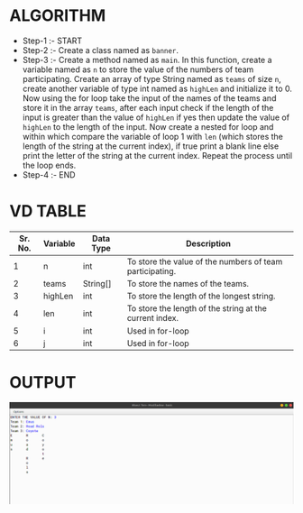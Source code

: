# ALGORITHM

- Step-1 :- START
- Step-2 :- Create a class named as `banner`.
- Step-3 :- Create a method named as `main`. In this function, create a variable named as `n` to store the value of the numbers of team participating. Create an array of type String named as `teams` of size `n`, create another variable of type int named as `highLen` and initialize it to 0. Now using the for loop take the input of the names of the teams and store it in the array `teams`, after each input check if the length of the input is greater than the value of `highLen` if yes then update the value of `highLen` to the length of the input. Now create a nested for loop and within which compare the variable of loop 1 with `len` (which stores the length of the string at the current index), if true print a blank line else print the letter of the string at the current index. Repeat the process until the loop ends.
- Step-4 :- END

# VD TABLE

| Sr. No. | Variable | Data Type | Description |
| --- | --- | --- | --- |
| 1 | n | int | To store the value of the numbers of team participating. |
| 2 | teams | String[] | To store the names of the teams. |
| 3 | highLen | int | To store the length of the longest string. |
| 4 | len | int | To store the length of the string at the current index. |
| 5 | i | int | Used in for-loop |
| 6 | j | int | Used in for-loop |

# OUTPUT

<p align="center">
<img width="auto" height="auto" alt="output" src="output.png">
</p>
